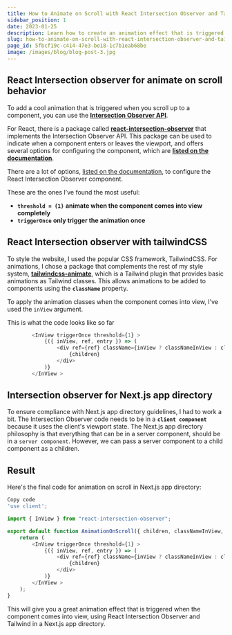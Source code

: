 ```yaml
---
title: How to Animate on Scroll with React Intersection Observer and Tailwind in a Next.js App
sidebar_position: 1
date: 2023-01-25
description: Learn how to create an animation effect that is triggered when a component comes into view using React Intersection Observer and Tailwind in a Next.js app directory. Discover the options available in the react-intersection-observer package and how to use the tailwindcss-animate package to style the animations. Follow the code example provided to implement this feature in your Next.js app.
slug: how-to-animate-on-scroll-with-react-intersection-observer-and-tailwind-in-a-nextjs-app
page_id: 5fbcf19c-c414-47e3-be18-1c7b1eab68be
image: /images/blog/blog-post-3.jpg
---
```




## React Intersection observer for animate on scroll behavior


To add a cool animation that is triggered when you scroll up to a component, you can use the [**Intersection Observer API**](https://developer.mozilla.org/en-US/docs/Web/API/Intersection_Observer_API).


For React, there is a package called [**react-intersection-observer**](https://github.com/thebuilder/react-intersection-observer) that implements the Intersection Observer API. This package can be used to indicate when a component enters or leaves the viewport, and offers several options for configuring the component, which are [**listed on the documentation**](https://www.npmjs.com/package/react-intersection-observer).


There are a lot of options, [listed on the documentation](https://www.npmjs.com/package/react-intersection-observer), to configure the React Intersection Observer component.


These are the ones I’ve found the most useful:

- **`threshold = {1}`** **animate when the component comes into view completely**
- **`triggerOnce`** **only trigger the animation once**

## React Intersection observer with tailwindCSS


To style the website, I used the popular CSS framework, TailwindCSS. For animations, I chose a package that complements the rest of my style system, [**tailwindcss-animate**](https://github.com/jamiebuilds/tailwindcss-animate), which is a Tailwind plugin that provides basic animations as Tailwind classes. This allows animations to be added to components using the **`className`** property.


To apply the animation classes when the component comes into view, I’ve used the `inView` argument.


This is what the code looks like so far


```typescript
        <InView triggerOnce threshold={1} >
            {({ inView, ref, entry }) => (
                <div ref={ref} className={inView ? classNameInView : classNameNotInView}>
                    {children}
                </div>
            )}
        </InView >
```


## Intersection observer for Next.js app directory


To ensure compliance with Next.js app directory guidelines, I had to work a bit. The Intersection Observer code needs to be in a **`client component`** because it uses the client's viewport state. The Next.js app directory philosophy is that everything that can be in a server component, should be in a `server component`. However, we can pass a server component to a child component as a children.


## Result


Here's the final code for animation on scroll in Next.js app directory:


```typescript
Copy code
'use client';

import { InView } from "react-intersection-observer";

export default function AnimationOnScroll({ children, classNameInView, classNameNotInView }: { children: React.ReactNode, classNameInView: string, classNameNotInView: string }) {
    return (
        <InView triggerOnce threshold={1} >
            {({ inView, ref, entry }) => (
                <div ref={ref} className={inView ? classNameInView : classNameNotInView}>
                    {children}
                </div>
            )}
        </InView >
    );
}


```


This will give you a great animation effect that is triggered when the component comes into view, using React Intersection Observer and Tailwind in a Next.js app directory.

